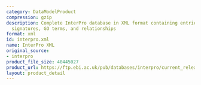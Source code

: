 ```yaml
---
category: DataModelProduct
compression: gzip
description: Complete InterPro database in XML format containing entries, member database
  signatures, GO terms, and relationships
format: xml
id: interpro.xml
name: InterPro XML
original_source:
- interpro
product_file_size: 40445027
product_url: https://ftp.ebi.ac.uk/pub/databases/interpro/current_release/interpro.xml.gz
layout: product_detail
---
```

